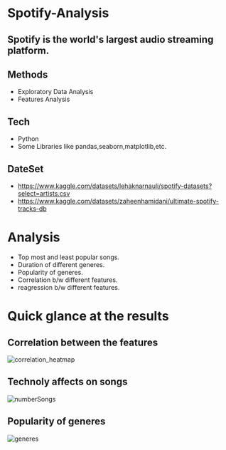 # Spotify-Analysis
## Spotify is the world's largest audio streaming platform.
## Methods
- Exploratory Data Analysis
- Features Analysis
## Tech
- Python 
- Some Libraries like pandas,seaborn,matplotlib,etc.
## DateSet
- https://www.kaggle.com/datasets/lehaknarnauli/spotify-datasets?select=artists.csv
- https://www.kaggle.com/datasets/zaheenhamidani/ultimate-spotify-tracks-db
 # Analysis
 - Top most and least popular songs.
 - Duration of different generes.
 - Popularity of generes.
 - Correlation b/w different features.
 - reagression b/w different features.

# Quick glance at the results
## Correlation between the features
![correlation_heatmap](https://user-images.githubusercontent.com/76864608/178216332-e662e1f2-116f-4ca3-802f-889c60b22879.png)

## Technoly affects on songs 
![numberSongs](https://user-images.githubusercontent.com/76864608/178216378-13c8ce3d-fcfb-4b6e-a0b6-d2250de5bc66.png)

## Popularity of generes
![generes](https://user-images.githubusercontent.com/76864608/178216556-b1c84528-1236-4685-8cb9-a8276a7ed60e.png)

